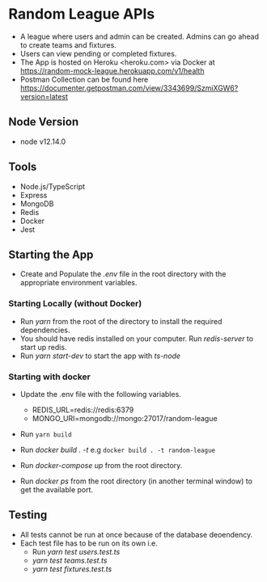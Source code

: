 # Random League APIs

- A league where users and admin can be created. Admins can go ahead to create teams and fixtures.
- Users can view pending or completed fixtures.
- The App is hosted on Heroku <heroku.com> via Docker at <https://random-mock-league.herokuapp.com/v1/health>
- Postman Collection can be found here <https://documenter.getpostman.com/view/3343699/SzmiXGW6?version=latest>

## Node Version

- node v12.14.0

## Tools

- Node.js/TypeScript
- Express
- MongoDB
- Redis
- Docker
- Jest

## Starting the App

- Create and Populate the _.env_ file in the root directory with the appropriate environment variables.

### Starting Locally (without Docker)

- Run _yarn_ from the root of the directory to install the required dependencies.
- You should have redis installed on your computer. Run _redis-server_ to start up redis.
- Run _yarn start-dev_ to start the app with _ts-node_

### Starting with docker

- Update the .env file with the following variables.

  - REDIS_URL=redis://redis:6379
  - MONGO_URI=mongodb://mongo:27017/random-league

- Run `yarn build`
- Run _docker build . -t <tagname>_ e.g `docker build . -t random-league`
- Run _docker-compose up_ from the root directory.
- Run _docker ps_ from the root directory (in another terminal window) to get the available port.

## Testing

- All tests cannot be run at once because of the database deoendency.
- Each test file has to be run on its own i.e.
  - Run _yarn test users.test.ts_
  - _yarn test teams.test.ts_
  - _yarn test fixtures.test.ts_
